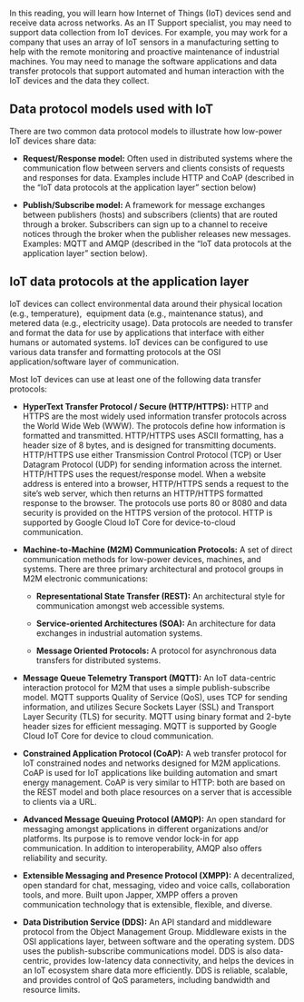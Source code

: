 
In this reading, you will learn how Internet of Things (IoT) devices send and receive data across networks. As an IT Support specialist, you may need to support data collection from IoT devices. For example, you may work for a company that uses an array of IoT sensors in a manufacturing setting to help with the remote monitoring and proactive maintenance of industrial machines. You may need to manage the software applications and data transfer protocols that support automated and human interaction with the IoT devices and the data they collect. 

## Data protocol models used with IoT

There are two common data protocol models to illustrate how low-power IoT devices share data: 

-   **Request/Response model:** Often used in distributed systems where the communication flow between servers and clients consists of requests and responses for data. Examples include HTTP and CoAP (described in the “IoT data protocols at the application layer” section below)
    
-   **Publish/Subscribe model:** A framework for message exchanges between publishers (hosts) and subscribers (clients) that are routed through a broker. Subscribers can sign up to a channel to receive notices through the broker when the publisher releases new messages. Examples: MQTT and AMQP (described in the “IoT data protocols at the application layer” section below).
    

## IoT data protocols at the application layer

IoT devices can collect environmental data around their physical location (e.g., temperature),  equipment data (e.g., maintenance status), and metered data (e.g., electricity usage). Data protocols are needed to transfer and format the data for use by applications that interface with either humans or automated systems. IoT devices can be configured to use various data transfer and formatting protocols at the OSI application/software layer of communication. 

Most IoT devices can use at least one of the following data transfer protocols:

-   **HyperText Transfer Protocol / Secure (HTTP/HTTPS):** HTTP and HTTPS are the most widely used information transfer protocols across the World Wide Web (WWW). The protocols define how information is formatted and transmitted. HTTP/HTTPS uses ASCII formatting, has a header size of 8 bytes, and is designed for transmitting documents. HTTP/HTTPS use either Transmission Control Protocol (TCP) or User Datagram Protocol (UDP) for sending information across the internet. HTTP/HTTPS uses the request/response model. When a website address is entered into a browser, HTTP/HTTPS sends a request to the site’s web server, which then returns an HTTP/HTTPS formatted response to the browser. The protocols use ports 80 or 8080 and data security is provided on the HTTPS version of the protocol. HTTP is supported by Google Cloud IoT Core for device-to-cloud communication.
    
-   **Machine-to-Machine (M2M) Communication Protocols:** A set of direct communication methods for low-power devices, machines, and systems. There are three primary architectural and protocol groups in M2M electronic communications:
    
    -   **Representational State Transfer (REST):** An architectural style for communication amongst web accessible systems. 
        
    -   **Service-oriented Architectures (SOA):** An architecture for data exchanges in industrial automation systems. 
        
    -   **Message Oriented Protocols:** A protocol for asynchronous data transfers for distributed systems.
        
-   **Message Queue Telemetry Transport (MQTT):** An IoT data-centric interaction protocol for M2M that uses a simple publish-subscribe model. MQTT supports Quality of Service (QoS), uses TCP for sending information, and utilizes Secure Sockets Layer (SSL) and Transport Layer Security (TLS) for security. MQTT using binary format and 2-byte header sizes for efficient messaging. MQTT is supported by Google Cloud IoT Core for device to cloud communication.
    
-   **Constrained Application Protocol (CoAP):** A web transfer protocol for IoT constrained nodes and networks designed for M2M applications. CoAP is used for IoT applications like building automation and smart energy management. CoAP is very similar to HTTP: both are based on the REST model and both place resources on a server that is accessible to clients via a URL. 
    
-   **Advanced Message Queuing Protocol (AMQP):** An open standard for messaging amongst applications in different organizations and/or platforms. Its purpose is to remove vendor lock-in for app communication. In addition to interoperability, AMQP also offers reliability and security.
    
-   **Extensible Messaging and Presence Protocol (XMPP):** A decentralized, open standard for chat, messaging, video and voice calls, collaboration tools, and more. Built upon Japper, XMPP offers a proven communication technology that is extensible, flexible, and diverse.
    
-   **Data Distribution Service (DDS):** An API standard and middleware protocol from the Object Management Group. Middleware exists in the OSI applications layer, between software and the operating system. DDS uses the publish-subscribe communications model. DDS is also data-centric, provides low-latency data connectivity, and helps the devices in an IoT ecosystem share data more efficiently. DDS is reliable, scalable, and provides control of QoS parameters, including bandwidth and resource limits.